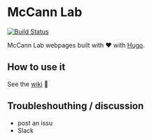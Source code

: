 # McCann Lab

[![Build Status](https://travis-ci.org/McCannLab/McCannLab.github.io.svg?branch=devel)](https://travis-ci.org/McCannLab/McCannLab.github.io)

McCann Lab webpages built with :heart: with [Hugo](https://gohugo.io/).

## How to use it

See the [wiki](https://github.com/McCannLab/McCannLab.github.io/wiki) :book:

## Troubleshouthing / discussion

- post an issu
- Slack
